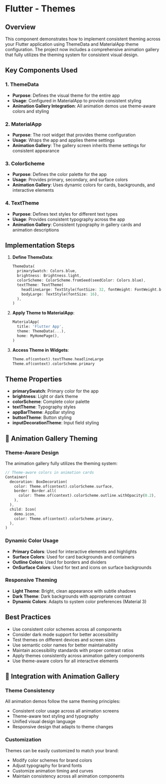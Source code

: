 # Flutter - Themes

## Overview
This component demonstrates how to implement consistent theming across your Flutter application using ThemeData and MaterialApp theme configuration. The project now includes a comprehensive animation gallery that fully utilizes the theming system for consistent visual design.

## Key Components Used

### 1. ThemeData
- **Purpose**: Defines the visual theme for the entire app
- **Usage**: Configured in MaterialApp to provide consistent styling
- **Animation Gallery Integration**: All animation demos use theme-aware colors and styling

### 2. MaterialApp
- **Purpose**: The root widget that provides theme configuration
- **Usage**: Wraps the app and applies theme settings
- **Animation Gallery**: The gallery screen inherits theme settings for consistent appearance

### 3. ColorScheme
- **Purpose**: Defines the color palette for the app
- **Usage**: Provides primary, secondary, and surface colors
- **Animation Gallery**: Uses dynamic colors for cards, backgrounds, and interactive elements

### 4. TextTheme
- **Purpose**: Defines text styles for different text types
- **Usage**: Provides consistent typography across the app
- **Animation Gallery**: Consistent typography in gallery cards and animation descriptions

## Implementation Steps

1. **Define ThemeData**:
   ```dart
   ThemeData(
     primarySwatch: Colors.blue,
     brightness: Brightness.light,
     colorScheme: ColorScheme.fromSeed(seedColor: Colors.blue),
     textTheme: TextTheme(
       headlineLarge: TextStyle(fontSize: 32, fontWeight: FontWeight.bold),
       bodyLarge: TextStyle(fontSize: 16),
     ),
   )
   ```

2. **Apply Theme to MaterialApp**:
   ```dart
   MaterialApp(
     title: 'Flutter App',
     theme: ThemeData(...),
     home: MyHomePage(),
   )
   ```

3. **Access Theme in Widgets**:
   ```dart
   Theme.of(context).textTheme.headlineLarge
   Theme.of(context).colorScheme.primary
   ```

## Theme Properties
- **primarySwatch**: Primary color for the app
- **brightness**: Light or dark theme
- **colorScheme**: Complete color palette
- **textTheme**: Typography styles
- **appBarTheme**: AppBar styling
- **buttonTheme**: Button styling
- **inputDecorationTheme**: Input field styling

## 🎨 Animation Gallery Theming

### Theme-Aware Design
The animation gallery fully utilizes the theming system:

```dart
// Theme-aware colors in animation cards
Container(
  decoration: BoxDecoration(
    color: Theme.of(context).colorScheme.surface,
    border: Border.all(
      color: Theme.of(context).colorScheme.outline.withOpacity(0.2),
    ),
  ),
  child: Icon(
    demo.icon,
    color: Theme.of(context).colorScheme.primary,
  ),
)
```

### Dynamic Color Usage
- **Primary Colors**: Used for interactive elements and highlights
- **Surface Colors**: Used for card backgrounds and containers
- **Outline Colors**: Used for borders and dividers
- **OnSurface Colors**: Used for text and icons on surface backgrounds

### Responsive Theming
- **Light Theme**: Bright, clean appearance with subtle shadows
- **Dark Theme**: Dark backgrounds with appropriate contrast
- **Dynamic Colors**: Adapts to system color preferences (Material 3)

## Best Practices
- Use consistent color schemes across all components
- Consider dark mode support for better accessibility
- Test themes on different devices and screen sizes
- Use semantic color names for better maintainability
- Maintain accessibility standards with proper contrast ratios
- Apply themes consistently across animation gallery components
- Use theme-aware colors for all interactive elements

## 🚀 Integration with Animation Gallery

### Theme Consistency
All animation demos follow the same theming principles:
- Consistent color usage across all animation screens
- Theme-aware text styling and typography
- Unified visual design language
- Responsive design that adapts to theme changes

### Customization
Themes can be easily customized to match your brand:
- Modify color schemes for brand colors
- Adjust typography for brand fonts
- Customize animation timing and curves
- Maintain consistency across all animation components
